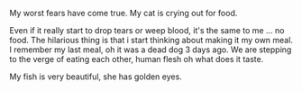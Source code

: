 My worst fears have come true.  My cat is crying out for food.

Even if it really start to drop tears or weep blood, it's the same to me ... no food.
The hilarious thing is that i start thinking about making it my own meal.
I remember my last meal, oh it was a dead dog 3 days ago.
We are stepping to the verge of eating each other, human flesh oh what does it taste.

My fish is very beautiful, she has golden eyes.